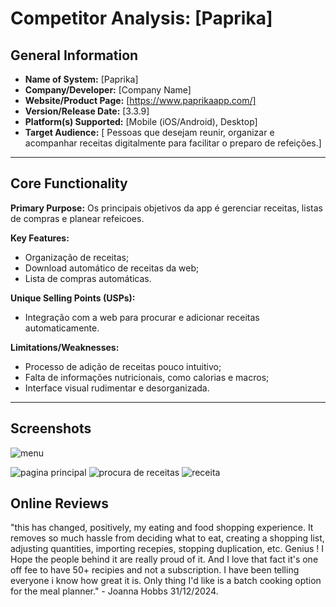 # Competitor Analysis: [Paprika] 
## General Information 
- **Name of System:** [Paprika] 
- **Company/Developer:** [Company Name] 
- **Website/Product Page:** [https://www.paprikaapp.com/] 
- **Version/Release Date:** [3.3.9] 
- **Platform(s) Supported:** [Mobile (iOS/Android), Desktop] 
- **Target Audience:** [ Pessoas que desejam reunir, organizar e acompanhar receitas digitalmente para facilitar o preparo de refeições.] 

--- 
## Core Functionality 

**Primary Purpose:** 
Os principais objetivos da app é gerenciar receitas, listas de compras e planear refeicoes.

**Key Features:** 
- Organização de receitas;
- Download automático de receitas da web; 
- Lista de compras automáticas.

**Unique Selling Points (USPs):** 
- Integração com a web para procurar e adicionar receitas automaticamente.

**Limitations/Weaknesses:** 
- Processo de adição de receitas pouco intuitivo;
- Falta de informações nutricionais, como calorias e macros;
- Interface visual rudimentar e desorganizada.

---

## Screenshots
![menu](imagens/menu.jpg)

![pagina principal](imagens/Pagina_principal.jpg)
![procura de receitas](imagens/procura_receitas.jpg)
![receita](imagens/receita.jpg)
## Online Reviews
"this has changed, positively, my eating and food shopping experience. It removes so much hassle from deciding what to eat, creating a shopping list, adjusting quantities, importing recepies, stopping duplication, etc. Genius ! I Hope the people behind it are really proud of it. And I love that fact it's one off fee to have 50+ recipies and not a subscription. I have been telling everyone i know how great it is. Only thing I'd like is a batch cooking option for the meal planner." - Joanna Hobbs 31/12/2024.